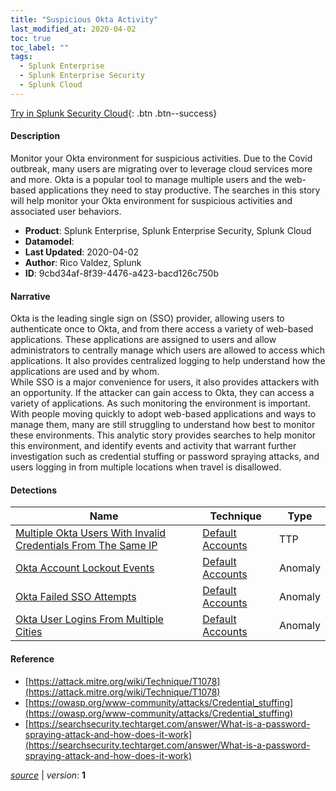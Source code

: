 ```yaml
---
title: "Suspicious Okta Activity"
last_modified_at: 2020-04-02
toc: true
toc_label: ""
tags:
  - Splunk Enterprise
  - Splunk Enterprise Security
  - Splunk Cloud
---
```


[Try in Splunk Security Cloud](https://www.splunk.com/en_us/cyber-security.html){: .btn .btn--success}

#### Description

Monitor your Okta environment for suspicious activities. Due to the Covid outbreak, many users are migrating over to leverage cloud services more and more. Okta is a popular tool to manage multiple users and the web-based applications they need to stay productive. The searches in this story will help monitor your Okta environment for suspicious activities and associated user behaviors.

- **Product**: Splunk Enterprise, Splunk Enterprise Security, Splunk Cloud
- **Datamodel**: 
- **Last Updated**: 2020-04-02
- **Author**: Rico Valdez, Splunk
- **ID**: 9cbd34af-8f39-4476-a423-bacd126c750b

#### Narrative

Okta is the leading single sign on (SSO) provider, allowing users to authenticate once to Okta, and from there access a variety of web-based applications. These applications are assigned to users and allow administrators to centrally manage which users are allowed to access which applications. It also provides centralized logging to help understand how the applications are used and by whom. \
While SSO is a major convenience for users, it also provides attackers with an opportunity. If the attacker can gain access to Okta, they can access a variety of applications. As such monitoring the environment is important. \
With people moving quickly to adopt web-based applications and ways to manage them, many are still struggling to understand how best to monitor these environments. This analytic story provides searches to help monitor this environment, and identify events and activity that warrant further investigation such as credential stuffing or password spraying attacks, and users logging in from multiple locations when travel is disallowed.

#### Detections

| Name        | Technique   | Type         |
| ----------- | ----------- |--------------|
| [Multiple Okta Users With Invalid Credentials From The Same IP](/application/multiple_okta_users_with_invalid_credentials_from_the_same_ip/) | [Default Accounts](/tags/#default-accounts) | TTP |
| [Okta Account Lockout Events](/application/okta_account_lockout_events/) | [Default Accounts](/tags/#default-accounts) | Anomaly |
| [Okta Failed SSO Attempts](/application/okta_failed_sso_attempts/) | [Default Accounts](/tags/#default-accounts) | Anomaly |
| [Okta User Logins From Multiple Cities](/application/okta_user_logins_from_multiple_cities/) | [Default Accounts](/tags/#default-accounts) | Anomaly |

#### Reference

* [https://attack.mitre.org/wiki/Technique/T1078](https://attack.mitre.org/wiki/Technique/T1078)
* [https://owasp.org/www-community/attacks/Credential_stuffing](https://owasp.org/www-community/attacks/Credential_stuffing)
* [https://searchsecurity.techtarget.com/answer/What-is-a-password-spraying-attack-and-how-does-it-work](https://searchsecurity.techtarget.com/answer/What-is-a-password-spraying-attack-and-how-does-it-work)



[*source*](https://github.com/splunk/security_content/tree/develop/stories/suspicious_okta_activity.yml) \| *version*: **1**